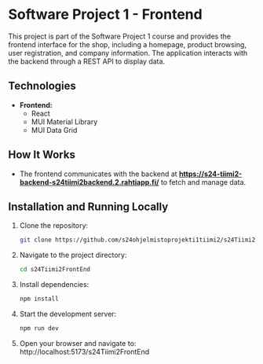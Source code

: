 # Software Project 1 - Frontend

This project is part of the Software Project 1 course and provides the frontend interface for the shop, including a homepage, product browsing, user registration, and company information. The application interacts with the backend through a REST API to display data.

## Technologies

- **Frontend:**  
  - React  
  - MUI Material Library
  - MUI Data Grid

## How It Works

- The frontend communicates with the backend at **https://s24-tiimi2-backend-s24tiimi2backend.2.rahtiapp.fi/** to fetch and manage data.

## Installation and Running Locally

1. Clone the repository:  
   ```bash
   git clone https://github.com/s24ohjelmistoprojekti1tiimi2/s24Tiimi2FrontEnd.git

2. Navigate to the project directory:
   ```bash
   cd s24Tiimi2FrontEnd

3. Install dependencies:
   ```bash
   npm install
   
5. Start the development server:
   ```bash
   npm run dev

6. Open your browser and navigate to:
   http://localhost:5173/s24Tiimi2FrontEnd
